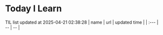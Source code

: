 # Today I Learn 
TIL list updated at 2025-04-21 02:38:28
| name | url | updated time |
| :--- | -- | -- |
